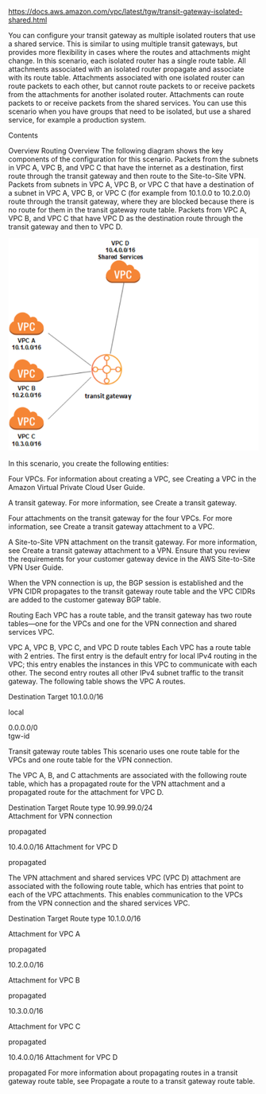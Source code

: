 https://docs.aws.amazon.com/vpc/latest/tgw/transit-gateway-isolated-shared.html


You can configure your transit gateway as multiple isolated routers that use a shared service. This is similar to using multiple transit gateways, but provides more flexibility in cases where the routes and attachments might change. In this scenario, each isolated router has a single route table. All attachments associated with an isolated router propagate and associate with its route table. Attachments associated with one isolated router can route packets to each other, but cannot route packets to or receive packets from the attachments for another isolated router. Attachments can route packets to or receive packets from the shared services. You can use this scenario when you have groups that need to be isolated, but use a shared service, for example a production system.

Contents

Overview
Routing
Overview
The following diagram shows the key components of the configuration for this scenario. Packets from the subnets in VPC A, VPC B, and VPC C that have the internet as a destination, first route through the transit gateway and then route to the Site-to-Site VPN. Packets from subnets in VPC A, VPC B, or VPC C that have a destination of a subnet in VPC A, VPC B, or VPC C (for example from 10.1.0.0 to 10.2.0.0) route through the transit gateway, where they are blocked because there is no route for them in the transit gateway route table. Packets from VPC A, VPC B, and VPC C that have VPC D as the destination route through the transit gateway and then to VPC D.

![private subnet public load balancer](images/transit.png)

In this scenario, you create the following entities:

Four VPCs. For information about creating a VPC, see Creating a VPC in the Amazon Virtual Private Cloud User Guide.

A transit gateway. For more information, see Create a transit gateway.

Four attachments on the transit gateway for the four VPCs. For more information, see Create a transit gateway attachment to a VPC.

A Site-to-Site VPN attachment on the transit gateway. For more information, see Create a transit gateway attachment to a VPN. Ensure that you review the requirements for your customer gateway device in the AWS Site-to-Site VPN User Guide.

When the VPN connection is up, the BGP session is established and the VPN CIDR propagates to the transit gateway route table and the VPC CIDRs are added to the customer gateway BGP table.

Routing
Each VPC has a route table, and the transit gateway has two route tables—one for the VPCs and one for the VPN connection and shared services VPC.

VPC A, VPC B, VPC C, and VPC D route tables
Each VPC has a route table with 2 entries. The first entry is the default entry for local IPv4 routing in the VPC; this entry enables the instances in this VPC to communicate with each other. The second entry routes all other IPv4 subnet traffic to the transit gateway. The following table shows the VPC A routes.

Destination	Target
10.1.0.0/16

local

0.0.0.0/0	
tgw-id

Transit gateway route tables
This scenario uses one route table for the VPCs and one route table for the VPN connection.

The VPC A, B, and C attachments are associated with the following route table, which has a propagated route for the VPN attachment and a propagated route for the attachment for VPC D.

Destination	Target	Route type
10.99.99.0/24	
Attachment for VPN connection

propagated

10.4.0.0/16	
Attachment for VPC D

propagated

The VPN attachment and shared services VPC (VPC D) attachment are associated with the following route table, which has entries that point to each of the VPC attachments. This enables communication to the VPCs from the VPN connection and the shared services VPC.

Destination	Target	Route type
10.1.0.0/16

Attachment for VPC A

propagated

10.2.0.0/16

Attachment for VPC B

propagated

10.3.0.0/16

Attachment for VPC C

propagated

10.4.0.0/16	
Attachment for VPC D

propagated
For more information about propagating routes in a transit gateway route table, see Propagate a route to a transit gateway route table.

